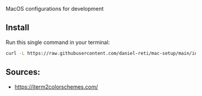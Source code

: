 MacOS configurations for development

## Install

Run this single command in your terminal:

```sh
curl -L https://raw.githubusercontent.com/daniel-reti/mac-setup/main/install.sh | bash
```

## Sources:

- https://iterm2colorschemes.com/

